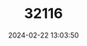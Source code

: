 ---
title: "32116"
category: "Gustavia longifuniculata"
draft: false
date: 2024-02-22 13:03:50
languages:
  Spanish; Castilian: ["Mulamuerta"]
---